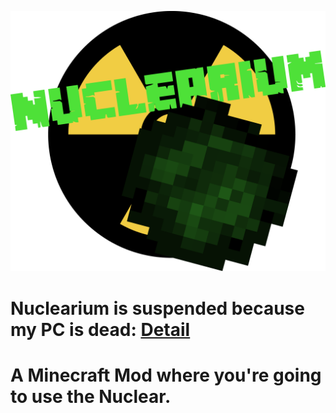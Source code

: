 ![Nuclear](Nuclearium%20Logo.png "BOOM!!")

# Nuclearium is suspended because my PC is dead: [Detail]

# A Minecraft Mod where you're going to use the Nuclear.

[Detail]: https://github.com/Technologie-System/Mesa-Security/blob/master/PROBLEM.md
